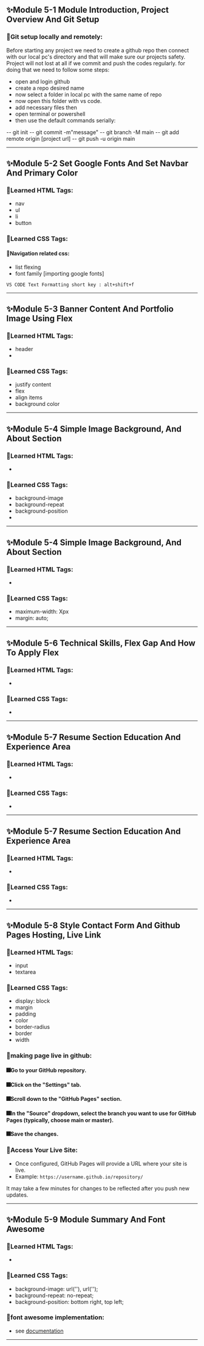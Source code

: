 ## ✨Module 5-1 Module Introduction, Project Overview And Git Setup

### 🧨Git setup locally and remotely:

Before starting any project we need to create a github repo then connect with our local pc's directory and that will make sure our projects safety. Project will not lost at all if we commit and push the codes regularly. for doing that we need to follow some steps:

- open and login github
- create a repo desired name
- now select a folder in local pc with the same name of repo
- now open this folder with vs code.
- add necessary files then
- open terminal or powershell
- then use the default commands serially:

-- git init
-- git commit -m"message"
-- git branch -M main
-- git add remote origin [project url]
-- git push -u origin main

---

## ✨Module 5-2 Set Google Fonts And Set Navbar And Primary Color

### 🧨Learned HTML Tags:
- nav
- ul
- li
- button

### 🧨Learned CSS Tags:

#### 🎇Navigation related css:
- list flexing
- font family [importing google fonts]

`VS CODE Text Formatting short key : alt+shift+f`

---

## ✨Module 5-3 Banner Content And Portfolio Image Using Flex

### 🧨Learned HTML Tags:
- header
- 

### 🧨Learned CSS Tags:
- justify content
- flex
- align items
- background color

---

## ✨Module 5-4 Simple Image Background, And About Section

### 🧨Learned HTML Tags:
- 

### 🧨Learned CSS Tags:
- background-image
- background-repeat
- background-position
- 

---

## ✨Module 5-4 Simple Image Background, And About Section

### 🧨Learned HTML Tags:
- 

### 🧨Learned CSS Tags:
- maximum-width: Xpx
- margin: auto;

---

## ✨Module 5-6 Technical Skills, Flex Gap And How To Apply Flex

### 🧨Learned HTML Tags:
- 

### 🧨Learned CSS Tags:
- 

---

## ✨Module 5-7 Resume Section Education And Experience Area

### 🧨Learned HTML Tags:
- 

### 🧨Learned CSS Tags:
- 

---

## ✨Module 5-7 Resume Section Education And Experience Area

### 🧨Learned HTML Tags:
- 

### 🧨Learned CSS Tags:
- 

---

## ✨Module 5-8 Style Contact Form And Github Pages Hosting, Live Link

### 🧨Learned HTML Tags:
- input
- textarea

### 🧨Learned CSS Tags:
- display: block
- margin
- padding
- color
- border-radius
- border
- width

### 🧨making page live in github:

#### 🎆Go to your GitHub repository.
#### 🎆Click on the "Settings" tab.
#### 🎆Scroll down to the "GitHub Pages" section.
#### 🎆In the "Source" dropdown, select the branch you want to use for GitHub Pages (typically, choose main or master).
#### 🎆Save the changes.

### 🧨Access Your Live Site:

- Once configured, GitHub Pages will provide a URL where your site is live.
- Example: `https://username.github.io/repository/`

It may take a few minutes for changes to be reflected after you push new updates.

---

## ✨Module 5-9 Module Summary And Font Awesome

### 🧨Learned HTML Tags:
- 

### 🧨Learned CSS Tags:
- background-image: url(''), url('');
- background-repeat: no-repeat;
- background-position: bottom right, top left;

### 🧨font awesome implementation:
- see <a href="https://fontawesome.com/docs"> documentation </a>

---